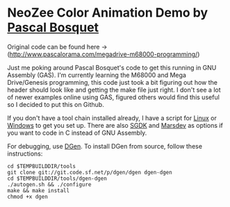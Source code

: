 
NeoZee Color Animation Demo by [Pascal Bosquet][6] 
====================================================================================
Original code can be found here -> (http://www.pascalorama.com/megadrive-m68000-programming/)

Just me poking around Pascal Bosquet's code to get this running in GNU Assembly (GAS).  I'm currently learning the M68000 and Mega Drive/Genesis programming, this code just took a bit figuring out how the header should look like and getting the make file just right. I don't see a lot of newer examples online using GAS, figured others would find this useful so I decided to put this on Github.
   
If you don't have a tool chain installed already, I have a script for [Linux][1] or [Windows][2] to get you set up.  There are also [SGDK][4] and [Marsdev][5] as options if you want to code in C instead of GNU Assembly. 

For debugging, use [DGen][3].  To install DGen from source, follow these instructions:

	cd $TEMPBUILDDIR/tools
	git clone git://git.code.sf.net/p/dgen/dgen dgen-dgen
	cd $TEMPBUILDDIR/tools/dgen-dgen
	./autogen.sh && ./configure
	make && make install
	chmod +x dgen

[1]: https://gist.github.com/WillSams/c4cbf6235b467d8b595693969342237e
[2]: https://gist.github.com/WillSams/f592f9d494b51119945440f7e91079b0
[3]: http://dgen.sourceforge.net
[4]: https://github.com/Stephane-D/SGDK
[5]: https://github.com/andwn/marsdev
[6]: https://github.com/pascalorama



